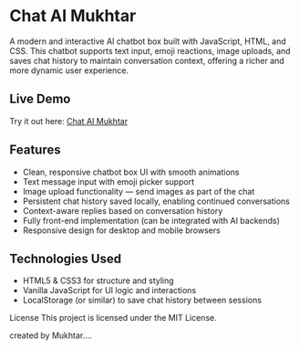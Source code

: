 # Chat AI Mukhtar

A modern and interactive AI chatbot box built with JavaScript, HTML, and CSS. This chatbot supports text input, emoji reactions, image uploads, and saves chat history to maintain conversation context, offering a richer and more dynamic user experience.

## Live Demo

Try it out here: [Chat AI Mukhtar](https://chataimukhtar.vercel.app/)

## Features

- Clean, responsive chatbot box UI with smooth animations
- Text message input with emoji picker support
- Image upload functionality — send images as part of the chat
- Persistent chat history saved locally, enabling continued conversations
- Context-aware replies based on conversation history
- Fully front-end implementation (can be integrated with AI backends)
- Responsive design for desktop and mobile browsers

## Technologies Used

- HTML5 & CSS3 for structure and styling
- Vanilla JavaScript for UI logic and interactions
- LocalStorage (or similar) to save chat history between sessions




License
This project is licensed under the MIT License.

created by Mukhtar....
